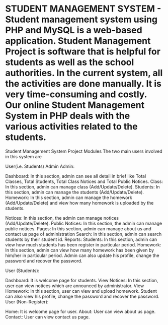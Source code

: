 # STUDENT MANAGEMENT SYSTEM - Student management system using PHP and MySQL is a web-based application. Student Management Project is software that is helpful for students as well as the school authorities. In the current system, all the activities are done manually. It is very time-consuming and costly. Our online Student Management System in PHP deals with the various activities related to the students.


Student Management System Project Modules
The two main users involved in this system are

User(i.e. Students)
Admin
Admin:

Dashboard: In this section, admin can see all detail in brief like Total Classes, Total Students, Total Class Notices and Total Public Notices.
Class: In this section, admin can manage class (Add/Update/Delete).
Students: In this section, admin can manage the students (Add/Update/Delete).
Homework: In this section, admin can manage the homework (Add/Update/Delete) and view how many homework is uploaded by the students.
 
Notices: In this section, the admin can manage notices (Add/Update/Delete).
Public Notices: In this section, the admin can manage public notices.
Pages: In this section, admin can manage about us and contact us page of administration
Search: In this section, admin can search students by their student id.
Reports:
Students: In this section, admin can view how much students has been register in particular period.
Homework: In this section, admin can view how many homework has been given by him/her in particular period.
Admin can also update his profile, change the password and recover the password.

User (Students):

Dashboard: It is welcome page for students.
View Notices: In this section, user can view notices which are announced by administrator.
View Homework: In this section, user can view and upload homework.
Student can also view his profile, change the password and recover the password.
User (Non-Register):

Home: It is welcome page for user.
About: User can view about us page.
Contact: User can view contact us page.
